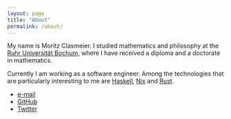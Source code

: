 ```yaml
---
layout: page
title: "About"
permalink: /about/
---
```


My name is Moritz Clasmeier. I studied mathematics and philosophy at the [Ruhr Universität Bochum](https://www.rub.de), where I have received a diploma and a doctorate in mathematics.

Currently I am working as a software engineer. Among the technologies that are particularly interesting to me are [Haskell](https://www.haskell.org), [Nix](https://nixos.org) and [Rust](https://www.rust-lang.org).

* [e-mail](mailto:mtesseract@silverratio.net)
* [GitHub](https://github.com/mtesseract)
* [Twitter](https://twitter.com/mtesseract)
